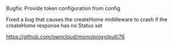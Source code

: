 Bugfix: Provide token configuration from config

Fixed a bug that causes the createHome middleware to crash if the createHome response has no Status set

https://github.com/owncloud/mono/proxy/pull/76
